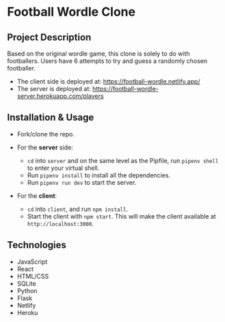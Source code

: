 # Football Wordle Clone

## Project Description
Based on the original wordle game, this clone is solely to do with footballers. Users have 6 attempts to try and guess a randomly chosen footballer.

- The client side is deployed at: https://football-wordle.netlify.app/
- The server is deployed at: https://football-wordle-server.herokuapp.com/players

## Installation & Usage
- Fork/clone the repo.
- For the **server** side:
    - `cd` into `server` and on the same level as the Pipfile, run `pipenv shell` to enter your virtual shell.
    - Run `pipenv install` to install all the dependencies.
    - Run `pipenv run dev` to start the server.

- For the **client**:
    - `cd` into `client`, and run `npm install`.
    - Start the client with `npm start`. This will make the client available at `http://localhost:3000`.

## Technologies
- JavaScript
- React
- HTML/CSS
- SQLite
- Python
- Flask
- Netlify
- Heroku
